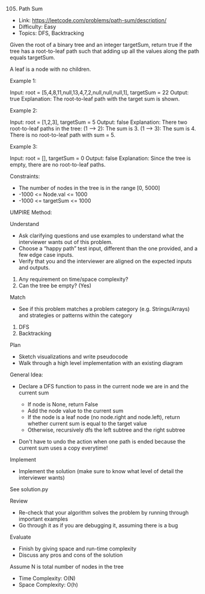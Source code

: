 105. Path Sum

- Link: https://leetcode.com/problems/path-sum/description/
- Difficulty: Easy
- Topics: DFS, Backtracking

Given the root of a binary tree and an integer targetSum, return true if the tree has a root-to-leaf path such that adding up all the values along the path equals targetSum.

A leaf is a node with no children.

Example 1:

Input: root = [5,4,8,11,null,13,4,7,2,null,null,null,1], targetSum = 22
Output: true
Explanation: The root-to-leaf path with the target sum is shown.

Example 2:

Input: root = [1,2,3], targetSum = 5
Output: false
Explanation: There two root-to-leaf paths in the tree:
(1 --> 2): The sum is 3.
(1 --> 3): The sum is 4.
There is no root-to-leaf path with sum = 5.

Example 3:

Input: root = [], targetSum = 0
Output: false
Explanation: Since the tree is empty, there are no root-to-leaf paths.

Constraints:

- The number of nodes in the tree is in the range [0, 5000]
- -1000 <= Node.val <= 1000
- -1000 <= targetSum <= 1000

UMPIRE Method:

Understand

- Ask clarifying questions and use examples to understand what the interviewer wants out of this problem.
- Choose a “happy path” test input, different than the one provided, and a few edge case inputs.
- Verify that you and the interviewer are aligned on the expected inputs and outputs.

1. Any requirement on time/space complexity? 
2. Can the tree be empty? (Yes)

Match

- See if this problem matches a problem category (e.g. Strings/Arrays) and strategies or patterns within the category

1. DFS
2. Backtracking

Plan

- Sketch visualizations and write pseudocode
- Walk through a high level implementation with an existing diagram

General Idea:
- Declare a DFS function to pass in the current node we are in and the current sum
    - If node is None, return False
    - Add the node value to the current sum
    - If the node is a leaf node (no node.right and node.left), return whether current sum is equal to the target value
    - Otherwise, recursively dfs the left subtree and the right subtree

- Don't have to undo the action when one path is ended because the current sum uses a copy everytime!
    
Implement

- Implement the solution (make sure to know what level of detail the interviewer wants)

See solution.py

Review

- Re-check that your algorithm solves the problem by running through important examples
- Go through it as if you are debugging it, assuming there is a bug

Evaluate

- Finish by giving space and run-time complexity
- Discuss any pros and cons of the solution

Assume N is total number of nodes in the tree
- Time Complexity: O(N)
- Space Complexity: O(h)
